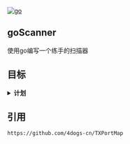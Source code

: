 [![go](https://img.shields.io/badge/Go-1.17.3-blue)](https://github.com/workcha/goScanner)
## goScanner
使用go编写一个练手的扫描器
## 目标
<details>
<summary><b>计划</b></summary>
·子域名收集

·端口扫描+banner识别
    
    ·端口扫描+banner识别改造TXPortMap项目    

·http-title检测

·链接爬取

·cms指纹识别

·常见漏洞探测

·CMS漏洞探测

·非WEB协议弱口令+漏洞探测

·其他信息探测

    ·nbt扫描
        改造于TXportMap项目
</details>


## 引用
    https://github.com/4dogs-cn/TXPortMap